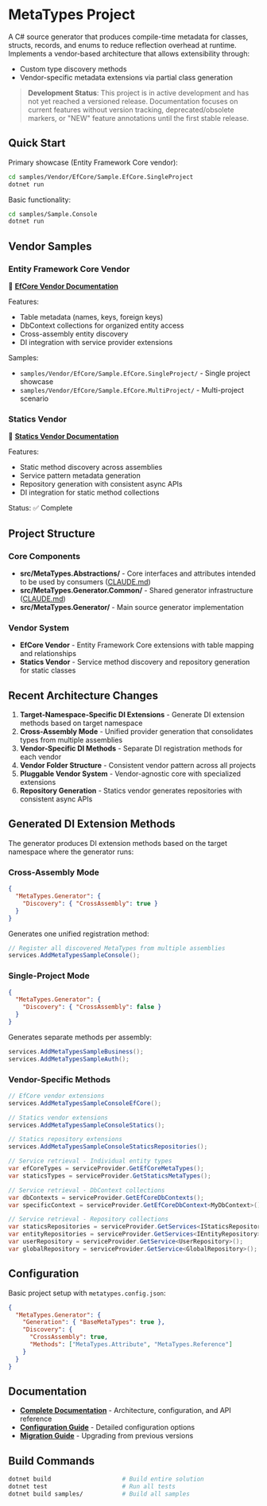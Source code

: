 # MetaTypes Project

A C# source generator that produces compile-time metadata for classes, structs, records, and enums to reduce reflection overhead at runtime. Implements a vendor-based architecture that allows extensibility through:

- Custom type discovery methods
- Vendor-specific metadata extensions via partial class generation

> **Development Status**: This project is in active development and has not yet reached a versioned release. Documentation focuses on current features without version tracking, deprecated/obsolete markers, or "NEW" feature annotations until the first stable release.

## Quick Start

Primary showcase (Entity Framework Core vendor):
```bash
cd samples/Vendor/EfCore/Sample.EfCore.SingleProject
dotnet run
```

Basic functionality:
```bash
cd samples/Sample.Console
dotnet run
```

## Vendor Samples

### Entity Framework Core Vendor
📂 **[EfCore Vendor Documentation](./samples/Vendor/EfCore/CLAUDE.md)**

Features:
- Table metadata (names, keys, foreign keys)
- DbContext collections for organized entity access
- Cross-assembly entity discovery
- DI integration with service provider extensions

Samples:
- `samples/Vendor/EfCore/Sample.EfCore.SingleProject/` - Single project showcase
- `samples/Vendor/EfCore/Sample.EfCore.MultiProject/` - Multi-project scenario

### Statics Vendor
📂 **[Statics Vendor Documentation](./samples/Vendor/Statics/CLAUDE.md)**

Features:
- Static method discovery across assemblies
- Service pattern metadata generation
- Repository generation with consistent async APIs
- DI integration for static method collections

Status: ✅ Complete

## Project Structure

### Core Components
- **src/MetaTypes.Abstractions/** - Core interfaces and attributes intended to be used by consumers ([CLAUDE.md](src/MetaTypes.Abstractions/CLAUDE.md))
- **src/MetaTypes.Generator.Common/** - Shared generator infrastructure ([CLAUDE.md](src/MetaTypes.Generator.Common/CLAUDE.md))
- **src/MetaTypes.Generator/** - Main source generator implementation

### Vendor System
- **EfCore Vendor** - Entity Framework Core extensions with table mapping and relationships
- **Statics Vendor** - Service method discovery and repository generation for static classes

## Recent Architecture Changes

1. **Target-Namespace-Specific DI Extensions** - Generate DI extension methods based on target namespace
2. **Cross-Assembly Mode** - Unified provider generation that consolidates types from multiple assemblies
3. **Vendor-Specific DI Methods** - Separate DI registration methods for each vendor
4. **Vendor Folder Structure** - Consistent vendor pattern across all projects
5. **Pluggable Vendor System** - Vendor-agnostic core with specialized extensions
6. **Repository Generation** - Statics vendor generates repositories with consistent async APIs

## Generated DI Extension Methods

The generator produces DI extension methods based on the target namespace where the generator runs:

### Cross-Assembly Mode
```json
{
  "MetaTypes.Generator": {
    "Discovery": { "CrossAssembly": true }
  }
}
```

Generates one unified registration method:
```csharp
// Register all discovered MetaTypes from multiple assemblies
services.AddMetaTypesSampleConsole();
```

### Single-Project Mode  
```json
{
  "MetaTypes.Generator": {
    "Discovery": { "CrossAssembly": false }
  }
}
```

Generates separate methods per assembly:
```csharp
services.AddMetaTypesSampleBusiness();
services.AddMetaTypesSampleAuth();
```

### Vendor-Specific Methods
```csharp
// EfCore vendor extensions
services.AddMetaTypesSampleConsoleEfCore();

// Statics vendor extensions  
services.AddMetaTypesSampleConsoleStatics();

// Statics repository extensions
services.AddMetaTypesSampleConsoleStaticsRepositories();

// Service retrieval - Individual entity types
var efCoreTypes = serviceProvider.GetEfCoreMetaTypes();
var staticsTypes = serviceProvider.GetStaticsMetaTypes();

// Service retrieval - DbContext collections
var dbContexts = serviceProvider.GetEfCoreDbContexts();
var specificContext = serviceProvider.GetEfCoreDbContext<MyDbContext>();

// Service retrieval - Repository collections
var staticsRepositories = serviceProvider.GetServices<IStaticsRepository>();
var entityRepositories = serviceProvider.GetServices<IEntityRepository>();
var userRepository = serviceProvider.GetService<UserRepository>();
var globalRepository = serviceProvider.GetService<GlobalRepository>();
```

## Configuration

Basic project setup with `metatypes.config.json`:
```json
{
  "MetaTypes.Generator": {
    "Generation": { "BaseMetaTypes": true },
    "Discovery": {
      "CrossAssembly": true,
      "Methods": ["MetaTypes.Attribute", "MetaTypes.Reference"]
    }
  }
}
```

## Documentation

- **[Complete Documentation](./docs/README.md)** - Architecture, configuration, and API reference
- **[Configuration Guide](./CONFIG.md)** - Detailed configuration options
- **[Migration Guide](./MIGRATION.md)** - Upgrading from previous versions

## Build Commands

```bash
dotnet build                    # Build entire solution
dotnet test                     # Run all tests
dotnet build samples/           # Build all samples
```